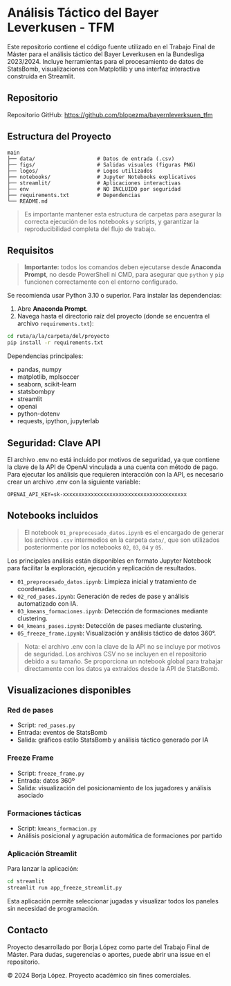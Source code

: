 # Análisis Táctico del Bayer Leverkusen - TFM

Este repositorio contiene el código fuente utilizado en el Trabajo Final de Máster para el análisis táctico del Bayer Leverkusen en la Bundesliga 2023/2024. Incluye herramientas para el procesamiento de datos de StatsBomb, visualizaciones con Matplotlib y una interfaz interactiva construida en Streamlit.

## Repositorio

Repositorio GitHub: https://github.com/blopezma/bayernleverksuen_tfm

## Estructura del Proyecto

```
main
├── data/                    # Datos de entrada (.csv)
├── figs/                    # Salidas visuales (figuras PNG)
├── logos/                   # Logos utilizados                  
├── notebooks/               # Jupyter Notebooks explicativos
├── streamlit/               # Aplicaciones interactivas
├── env                      # NO INCLUIDO por seguridad
├── requirements.txt         # Dependencias
└── README.md
```

> Es importante mantener esta estructura de carpetas para asegurar la correcta ejecución de los notebooks y scripts, y garantizar la reproducibilidad completa del flujo de trabajo.

## Requisitos

> **Importante:** todos los comandos deben ejecutarse desde **Anaconda Prompt**, no desde PowerShell ni CMD, para asegurar que `python` y `pip` funcionen correctamente con el entorno configurado.

Se recomienda usar Python 3.10 o superior. Para instalar las dependencias:

1. Abre **Anaconda Prompt**.
2. Navega hasta el directorio raíz del proyecto (donde se encuentra el archivo `requirements.txt`):

```bash
cd ruta/a/la/carpeta/del/proyecto
pip install -r requirements.txt
```

Dependencias principales:
- pandas, numpy
- matplotlib, mplsoccer
- seaborn, scikit-learn
- statsbombpy
- streamlit
- openai
- python-dotenv
- requests, ipython, jupyterlab

## Seguridad: Clave API

El archivo .env no está incluido por motivos de seguridad, ya que contiene la clave de la API de OpenAI vinculada a una cuenta con método de pago. Para ejecutar los análisis que requieren interacción con la API, es necesario crear un archivo .env con la siguiente variable:

```
OPENAI_API_KEY=sk-xxxxxxxxxxxxxxxxxxxxxxxxxxxxxxxxxxxxxxxx
```

## Notebooks incluidos

> El notebook `01_preprocesado_datos.ipynb` es el encargado de generar los archivos `.csv` intermedios en la carpeta `data/`, que son utilizados posteriormente por los notebooks `02`, `03`, `04` y `05`.

Los principales análisis están disponibles en formato Jupyter Notebook para facilitar la exploración, ejecución y replicación de resultados.

- `01_preprocesado_datos.ipynb`: Limpieza inicial y tratamiento de coordenadas.
- `02_red_pases.ipynb`: Generación de redes de pase y análisis automatizado con IA.
- `03_kmeans_formaciones.ipynb`: Detección de formaciones mediante clustering.
- `04_kmeans_pases.ipynb`: Detección de pases mediante clustering.
- `05_freeze_frame.ipynb`: Visualización y análisis táctico de datos 360°.

> Nota: el archivo .env con la clave de la API no se incluye por motivos de seguridad. Los archivos CSV no se incluyen en el repositorio debido a su tamaño. Se proporciona un notebook global para trabajar directamente con los datos ya extraídos desde la API de StatsBomb.

## Visualizaciones disponibles

### Red de pases
- Script: `red_pases.py`
- Entrada: eventos de StatsBomb
- Salida: gráficos estilo StatsBomb y análisis táctico generado por IA

### Freeze Frame
- Script: `freeze_frame.py`
- Entrada: datos 360º
- Salida: visualización del posicionamiento de los jugadores y análisis asociado

### Formaciones tácticas
- Script: `kmeans_formacion.py`
- Análisis posicional y agrupación automática de formaciones por partido

### Aplicación Streamlit

Para lanzar la aplicación:

```bash
cd streamlit
streamlit run app_freeze_streamlit.py
```

Esta aplicación permite seleccionar jugadas y visualizar todos los paneles sin necesidad de programación.

## Contacto

Proyecto desarrollado por Borja López como parte del Trabajo Final de Máster. Para dudas, sugerencias o aportes, puede abrir una issue en el repositorio.

© 2024 Borja López. Proyecto académico sin fines comerciales.
